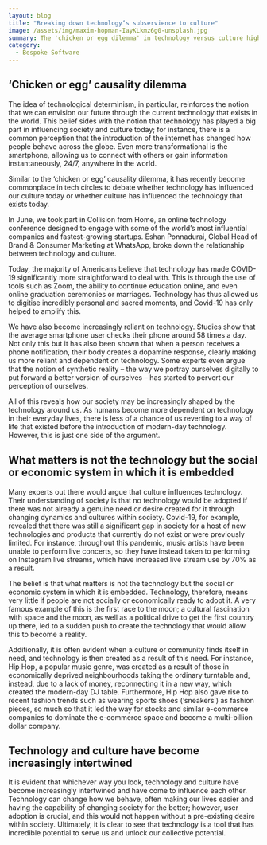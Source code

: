 ```yaml
---
layout: blog
title: "Breaking down technology’s subservience to culture"
image: /assets/img/maxim-hopman-IayKLkmz6g0-unsplash.jpg
summary: The 'chicken or egg dilemma' in technology versus culture highlights their intertwined influence- technology shapes society's behaviors and needs, while cultural and social factors drive technological adoption and innovation.
category:
  - Bespoke Software
---
```


## ‘Chicken or egg’ causality dilemma
The idea of technological determinism, in particular, reinforces the notion that we can envision our future through the current technology that exists in the world. This belief sides with the notion that technology has played a big part in influencing society and culture today; for instance, there is a common perception that the introduction of the internet has changed how people behave across the globe. Even more transformational is the smartphone, allowing us to connect with others or gain information instantaneously, 24/7, anywhere in the world.

Similar to the ‘chicken or egg’ causality dilemma, it has recently become commonplace in tech circles to debate whether technology has influenced our culture today or whether culture has influenced the technology that exists today.

In June, we took part in Collision from Home, an online technology conference designed to engage with some of the world’s most influential companies and fastest-growing startups. Eshan Ponnadurai, Global Head of Brand & Consumer Marketing at WhatsApp, broke down the relationship between technology and culture.

Today, the majority of Americans believe that technology has made COVID-19 significantly more straightforward to deal with. This is through the use of tools such as Zoom, the ability to continue education online, and even online graduation ceremonies or marriages. Technology has thus allowed us to digitise incredibly personal and sacred moments, and Covid-19 has only helped to amplify this.

We have also become increasingly reliant on technology. Studies show that the average smartphone user checks their phone around 58 times a day. Not only this but it has also been shown that when a person receives a phone notification, their body creates a dopamine response, clearly making us more reliant and dependent on technology. Some experts even argue that the notion of synthetic reality – the way we portray ourselves digitally to put forward a better version of ourselves – has started to pervert our perception of ourselves.

All of this reveals how our society may be increasingly shaped by the technology around us. As humans become more dependent on technology in their everyday lives, there is less of a chance of us reverting to a way of life that existed before the introduction of modern-day technology. However, this is just one side of the argument.

## What matters is not the technology but the social or economic system in which it is embedded
Many experts out there would argue that culture influences technology. Their understanding of society is that no technology would be adopted if there was not already a genuine need or desire created for it through changing dynamics and cultures within society. Covid-19, for example, revealed that there was still a significant gap in society for a host of new technologies and products that currently do not exist or were previously limited. For instance, throughout this pandemic, music artists have been unable to perform live concerts, so they have instead taken to performing on Instagram live streams, which have increased live stream use by 70% as a result.

The belief is that what matters is not the technology but the social or economic system in which it is embedded. Technology, therefore, means very little if people are not socially or economically ready to adopt it. A very famous example of this is the first race to the moon; a cultural fascination with space and the moon, as well as a political drive to get the first country up there, led to a sudden push to create the technology that would allow this to become a reality.

Additionally, it is often evident when a culture or community finds itself in need, and technology is then created as a result of this need. For instance, Hip Hop, a popular music genre, was created as a result of those in economically deprived neighbourhoods taking the ordinary turntable and, instead, due to a lack of money, reconnecting it in a new way, which created the modern-day DJ table. Furthermore, Hip Hop also gave rise to recent fashion trends such as wearing sports shoes (‘sneakers’) as fashion pieces, so much so that it led the way for stocks and similar e-commerce companies to dominate the e-commerce space and become a multi-billion dollar company.

## Technology and culture have become increasingly intertwined
It is evident that whichever way you look, technology and culture have become increasingly intertwined and have come to influence each other. Technology can change how we behave, often making our lives easier and having the capability of changing society for the better; however, user adoption is crucial, and this would not happen without a pre-existing desire within society. Ultimately, it is clear to see that technology is a tool that has incredible potential to serve us and unlock our collective potential.
